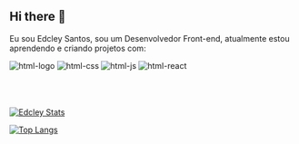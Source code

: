 ## Hi there 👋

Eu sou Edcley Santos, sou um Desenvolvedor Front-end, atualmente estou aprendendo e criando projetos com:

 <img src= "https://img.shields.io/badge/HTML5-E34F26?style=for-the-badge&logo=html5&logoColor=white" alt="html-logo" />
 <img src= "https://img.shields.io/badge/CSS3-1572B6?style=for-the-badge&logo=css3&logoColor=white" alt="html-css" />
 <img src= "https://img.shields.io/badge/JavaScript-F7DF1E?style=for-the-badge&logo=javascript&logoColor=black" alt="html-js" />
 <img src= "https://img.shields.io/badge/React-20232A?style=for-the-badge&logo=react&logoColor=61DAFB" alt="html-react" />

<br>
<br>
<br>
<br>

[![Edcley Stats](https://github-readme-stats.vercel.app/api?username=dev-edcley)](https://github.com/anuraghazra/github-readme-stats)

[![Top Langs](https://github-readme-stats.vercel.app/api/top-langs/?username=dev-edcley)](https://github.com/anuraghazra/github-readme-stats)
